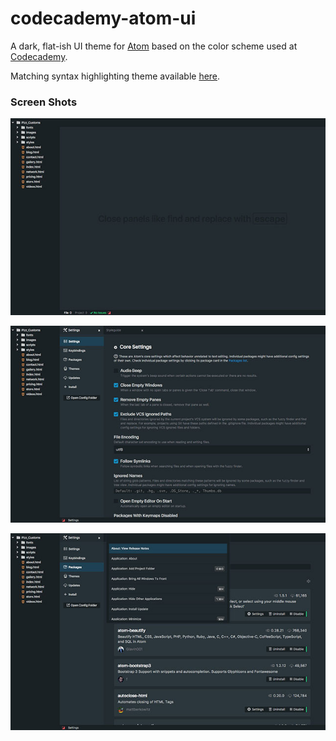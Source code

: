 # codecademy-atom-ui

A dark, flat-ish UI theme for [Atom](http://www.atom.io) based on the color scheme used at [Codecademy](http://www.codecademy.com).

Matching syntax highlighting theme available [here](https://www.github.com/mikedisbrow/codecademy-atom-syntax).

### Screen Shots

[![Main](https://raw.githubusercontent.com/mikedisbrow/codecademy-atom-ui/master/screenshots/ui-one-small.jpg)](https://raw.githubusercontent.com/mikedisbrow/codecademy-atom-ui/master/screenshots/ui-one-big.jpg)

[![Settings](https://raw.githubusercontent.com/mikedisbrow/codecademy-atom-ui/master/screenshots/ui-two-small.jpg)](https://raw.githubusercontent.com/mikedisbrow/codecademy-atom-ui/master/screenshots/ui-two-big.jpg)

[![Command P](https://raw.githubusercontent.com/mikedisbrow/codecademy-atom-ui/master/screenshots/ui-three-small.jpg)](https://raw.githubusercontent.com/mikedisbrow/codecademy-atom-ui/master/screenshots/ui-three-big.jpg)
